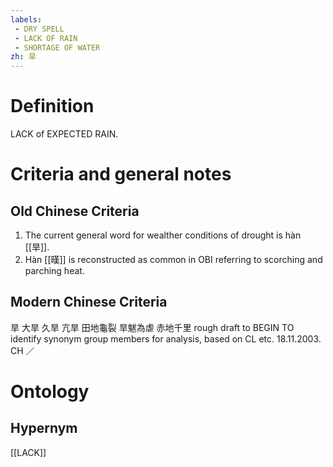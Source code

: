 ```yaml
---
labels: 
 - DRY SPELL
 - LACK OF RAIN
 - SHORTAGE OF WATER
zh: 旱
---
```


# Definition
LACK of EXPECTED RAIN.
# Criteria and general notes
## Old Chinese Criteria
1. The current general word for wealther conditions of drought is hàn [[旱]].
2. Hàn [[暵]] is reconstructed as common in OBI referring to scorching and parching heat.
## Modern Chinese Criteria
旱
大旱
久旱
亢旱
田地龜裂
旱魃為虐
赤地千里
rough draft to BEGIN TO identify synonym group members for analysis, based on CL etc. 18.11.2003. CH ／
# Ontology

## Hypernym
[[LACK]]